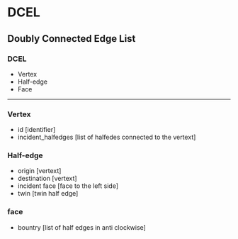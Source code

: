 # DCEL

## Doubly Connected Edge List


### DCEL 

- Vertex
- Half-edge
- Face

---

### Vertex

- id [identifier] 
- incident_halfedges [list of halfedes connected to the vertext]


### Half-edge

- origin [vertext]
- destination [vertext]
- incident face [face to the left side]
- twin [twin half edge]

### face 

- bountry [list of half edges in anti clockwise]
